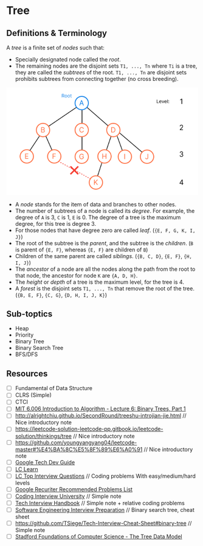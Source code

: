 # Tree
## Definitions & Terminology
A *tree* is a finite set of *nodes* such that:
* Specially designated node called the *root*.
* The remaining nodes are the disjoint sets `T1, ..., Tn` where `Ti` is a tree, they are called the *subtrees* of the root. `T1, ..., Tn` are disjoint sets prohibits subtrees from connecting together (no cross breeding).

![Tree](../media/tree.png)

* A *node* stands for the item of data and branches to other nodes.
* The number of subtrees of a node is called its *degree*. For example, the degree of `A` is 3, `C` is 1, `E` is 0. The degree of a tree is the maximum degree, for this tree is degree 3.
* For those nodes that have degree zero are called *leaf*. (`{E, F, G, K, I, J}`)
* The root of the subtree is the *parent*, and the subtree is the *children*. (`B` is parent of `{E, F}`, whereas `{E, F}` are children of `B`)
* Children of the same parent are called *siblings*. (`{B, C, D}`, `{E, F}`, `{H, I, J}`)
* The *ancestor* of a node are all the nodes along the path from the root to that node, the ancestor for node `K` are `{A, D, H}`.
* The *height* or *depth* of a tree is the maximum level, for the tree is 4.
* A *forest* is the disjoint sets `T1, ..., Tn` that remove the root of the tree. (`{B, E, F}`, `{C, G}`, `{D, H, I, J, K}`)


## Sub-toptics
* Heap
* Priority
* Binary Tree
* Binary Search Tree
* BFS/DFS

## Resources
- [ ] Fundamental of Data Structure
- [ ] CLRS (Simple)
- [ ] CTCI
- [ ] [MIT 6.006 Introduction to Algorithm - Lecture 6: Binary Trees, Part 1](https://ocw.mit.edu/courses/electrical-engineering-and-computer-science/6-006-introduction-to-algorithms-spring-2020/lecture-videos/lecture-6-binary-trees-part-1/)
- [ ] http://alrightchiu.github.io/SecondRound/treeshu-introjian-jie.html // Nice introductory note
- [ ] https://leetcode-solution-leetcode-pp.gitbook.io/leetcode-solution/thinkings/tree // Nice introductory note
- [ ] https://github.com/youngyangyang04/leetcode-master#%E4%BA%8C%E5%8F%89%E6%A0%91 // Nice introductory note
- [ ] [Google Tech Dev Guide](https://techdevguide.withgoogle.com/paths/data-structures-and-algorithms/#sequence-3)
- [ ] [LC Learn](https://leetcode.com/explore/learn/card/data-structure-tree/) 
- [ ] [LC Top Interview Questions](https://leetcode.com/explore/interview/card/top-interview-questions-easy/94/trees/) // Coding problems With easy/medium/hard levels
- [ ] [Google Recuriter Recommended Problems List](https://turingplanet.org/2020/09/18/leetcode_planning_list/#Tree) 
- [ ] [Coding Interview University](https://github.com/jwasham/coding-interview-university#trees) // Simple note
- [ ] [Tech Interview Handbook](https://www.techinterviewhandbook.org/algorithms/tree) // Simple note + relative coding problems
- [ ] [Software Engineering Interview Preparation](https://github.com/orrsella/soft-eng-interview-prep/blob/master/topics/data-structures.md#binary-search-trees) // Binary search tree, cheat sheet
- [ ] https://github.com/TSiege/Tech-Interview-Cheat-Sheet#binary-tree // Simple note
- [ ] [Stadford Foundations of Computer Science - The Tree Data Model](http://infolab.stanford.edu/~ullman/focs/ch05.pdf)
